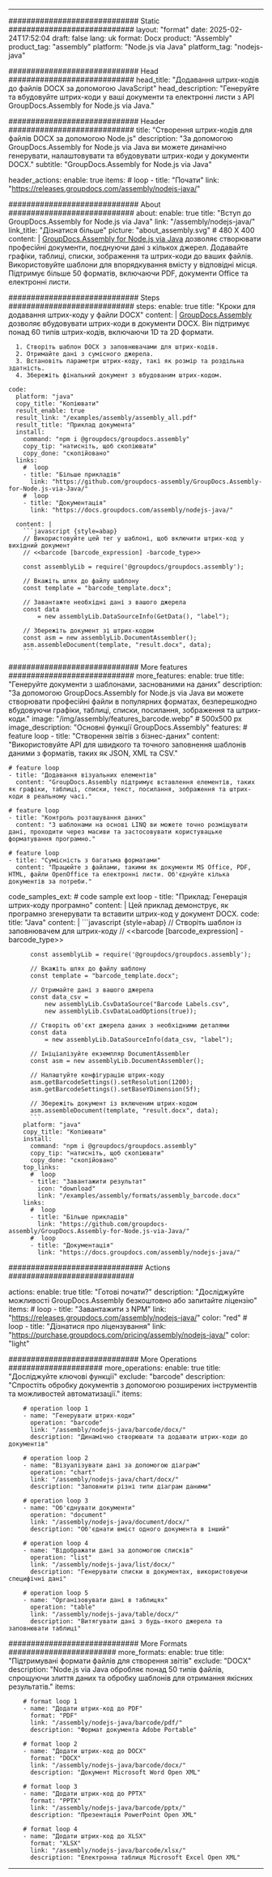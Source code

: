 



---
############################# Static ############################
layout: "format"
date:  2025-02-24T17:52:04
draft: false
lang: uk
format: Docx
product: "Assembly"
product_tag: "assembly"
platform: "Node.js via Java"
platform_tag: "nodejs-java"

############################# Head ############################
head_title: "Додавання штрих-кодів до файлів DOCX за допомогою JavaScript"
head_description: "Генеруйте та вбудовуйте штрих-коди у ваші документи та електронні листи з API GroupDocs.Assembly for Node.js via Java."

############################# Header ############################
title: "Створення штрих-кодів для файлів DOCX за допомогою Node.js" 
description: "За допомогою GroupDocs.Assembly for Node.js via Java ви можете динамічно генерувати, налаштовувати та вбудовувати штрих-коди у документи DOCX."
subtitle: "GroupDocs.Assembly for Node.js via Java" 

header_actions:
  enable: true
  items:
    #  loop
    - title: "Почати"
      link: "https://releases.groupdocs.com/assembly/nodejs-java/"
      
############################# About ############################
about:
    enable: true
    title: "Вступ до GroupDocs.Assembly for Node.js via Java"
    link: "/assembly/nodejs-java/"
    link_title: "Дізнатися більше"
    picture: "about_assembly.svg" # 480 X 400
    content: |
       [GroupDocs.Assembly for Node.js via Java](/assembly/nodejs-java/) дозволяє створювати професійні документи, поєднуючи дані з кількох джерел. Додавайте графіки, таблиці, списки, зображення та штрих-коди до ваших файлів. Використовуйте шаблони для впорядкування вмісту у відповідні місця. Підтримує більше 50 форматів, включаючи PDF, документи Office та електронні листи.

############################# Steps ############################
steps:
    enable: true
    title: "Кроки для додавання штрих-коду у файли DOCX"
    content: |
      [GroupDocs.Assembly](/assembly/nodejs-java/) дозволяє вбудовувати штрих-коди в документи DOCX. Він підтримує понад 60 типів штрих-кодів, включаючи 1D та 2D формати.
      
      1. Створіть шаблон DOCX з заповнювачами для штрих-кодів.
      2. Отримайте дані з сумісного джерела.
      3. Встановіть параметри штрих-коду, такі як розмір та роздільна здатність.
      4. Збережіть фінальний документ з вбудованим штрих-кодом.
   
    code:
      platform: "java"
      copy_title: "Копіювати"
      result_enable: true
      result_link: "/examples/assembly/assembly_all.pdf"
      result_title: "Приклад документа"
      install:
        command: "npm i @groupdocs/groupdocs.assembly"
        copy_tip: "натисніть, щоб скопіювати"
        copy_done: "скопійовано"
      links:
        #  loop
        - title: "Більше прикладів"
          link: "https://github.com/groupdocs-assembly/GroupDocs.Assembly-for-Node.js-via-Java/"
        #  loop
        - title: "Документація"
          link: "https://docs.groupdocs.com/assembly/nodejs-java/"
          
      content: |
        ```javascript {style=abap}
        // Використовуйте цей тег у шаблоні, щоб включити штрих-код у вихідний документ
        // <<barcode [barcode_expression] -barcode_type>>
    
        const assemblyLib = require('@groupdocs/groupdocs.assembly');

        // Вкажіть шлях до файлу шаблону
        const template = "barcode_template.docx";

        // Завантажте необхідні дані з вашого джерела
        const data 
            = new assemblyLib.DataSourceInfo(GetData(), "label");

        // Збережіть документ зі штрих-кодом
        const asm = new assemblyLib.DocumentAssembler();
        asm.assembleDocument(template, "result.docx", data);
        ```           

############################# More features ############################
more_features:
  enable: true
  title: "Генеруйте документи з шаблонами, заснованими на даних"
  description: "За допомогою GroupDocs.Assembly for Node.js via Java ви можете створювати професійні файли в популярних форматах, безперешкодно вбудовуючи графіки, таблиці, списки, посилання, зображення та штрих-коди."
  image: "/img/assembly/features_barcode.webp" # 500x500 px
  image_description: "Основні функції GroupDocs.Assembly"
  features:
    # feature loop
    - title: "Створення звітів з бізнес-даних"
      content: "Використовуйте API для швидкого та точного заповнення шаблонів даними з форматів, таких як JSON, XML та CSV."

    # feature loop
    - title: "Додавання візуальних елементів"
      content: "GroupDocs.Assembly підтримує вставлення елементів, таких як графіки, таблиці, списки, текст, посилання, зображення та штрих-коди в реальному часі."

    # feature loop
    - title: "Контроль розташування даних"
      content: "З шаблонами на основі LINQ ви можете точно розміщувати дані, проходити через масиви та застосовувати користувацьке форматування програмно."

    # feature loop
    - title: "Сумісність з багатьма форматами"
      content: "Працюйте з файлами, такими як документи MS Office, PDF, HTML, файли OpenOffice та електронні листи. Об'єднуйте кілька документів за потреби."
      
  code_samples_ext:
    # code sample ext loop
    - title: "Приклад: Генерація штрих-коду програмно"
      content: |
        Цей приклад демонструє, як програмно згенерувати та вставити штрих-код у документ DOCX.
      code:
        title: "Java"
        content: |
          ```javascript {style=abap}
          // Створіть шаблон із заповнювачем для штрих-коду
          // <<barcode [barcode_expression] -barcode_type>>
          
          const assemblyLib = require('@groupdocs/groupdocs.assembly');

          // Вкажіть шлях до файлу шаблону
          const template = "barcode_template.docx";

          // Отримайте дані з вашого джерела
          const data_csv =
              new assemblyLib.CsvDataSource("Barcode Labels.csv", 
              new assemblyLib.CsvDataLoadOptions(true));

          // Створіть об'єкт джерела даних з необхідними деталями
          const data 
              = new assemblyLib.DataSourceInfo(data_csv, "label");

          // Ініціалізуйте екземпляр DocumentAssembler
          const asm = new assemblyLib.DocumentAssembler();

          // Налаштуйте конфігурацію штрих-коду
          asm.getBarcodeSettings().setResolution(1200);
          asm.getBarcodeSettings().setBaseYDimension(5f);

          // Збережіть документ із включеним штрих-кодом
          asm.assembleDocument(template, "result.docx", data);
          ```
        platform: "java"
        copy_title: "Копіювати"
        install:
          command: "npm i @groupdocs/groupdocs.assembly"
          copy_tip: "натисніть, щоб скопіювати"
          copy_done: "скопійовано"
        top_links:
          #  loop
          - title: "Завантажити результат"
            icon: "download"
            link: "/examples/assembly/formats/assembly_barcode.docx"
        links:
          #  loop
          - title: "Більше прикладів"
            link: "https://github.com/groupdocs-assembly/GroupDocs.Assembly-for-Node.js-via-Java/"
          #  loop
          - title: "Документація"
            link: "https://docs.groupdocs.com/assembly/nodejs-java/"
            

            


############################## Actions ############################

actions:
  enable: true
  title: "Готові почати?"
  description: "Досліджуйте можливості GroupDocs.Assembly безкоштовно або запитайте ліцензію"
  items:
    #  loop
    - title: "Завантажити з NPM"
      link: "https://releases.groupdocs.com/assembly/nodejs-java/"
      color: "red"
        #  loop
    - title: "Дізнатися про ліцензування"
      link: "https://purchase.groupdocs.com/pricing/assembly/nodejs-java/"
      color: "light"


############################# More Operations #####################
more_operations:
    enable: true
    title: "Досліджуйте ключові функції"
    exclude: "barcode"
    description: "Спростіть обробку документів з допомогою розширених інструментів та можливостей автоматизації."
    items: 
          
        # operation loop 1
        - name: "Генерувати штрих-коди"
          operation: "barcode"
          link: "/assembly/nodejs-java/barcode/docx/"
          description: "Динамічно створювати та додавати штрих-коди до документів"

        # operation loop 2
        - name: "Візуалізувати дані за допомогою діаграм"
          operation: "chart"
          link: "/assembly/nodejs-java/chart/docx/"
          description: "Заповнити різні типи діаграм даними"

        # operation loop 3
        - name: "Об'єднувати документи"
          operation: "document"
          link: "/assembly/nodejs-java/document/docx/"
          description: "Об'єднати вміст одного документа в інший"

        # operation loop 4
        - name: "Відображати дані за допомогою списків"
          operation: "list"
          link: "/assembly/nodejs-java/list/docx/"
          description: "Генерувати списки в документах, використовуючи специфічні дані"

        # operation loop 5
        - name: "Організовувати дані в таблицях"
          operation: "table"
          link: "/assembly/nodejs-java/table/docx/"
          description: "Витягувати дані з будь-якого джерела та заповнювати таблиці"
         
          
############################# More Formats ########################
more_formats:
    enable: true
    title: "Підтримувані формати файлів для створення звітів"
    exclude: "DOCX"
    description: "Node.js via Java обробляє понад 50 типів файлів, спрощуючи злиття даних та обробку шаблонів для отримання якісних результатів."
    items: 
          
        # format loop 1
        - name: "Додати штрих-код до PDF"
          format: "PDF"
          link: "/assembly/nodejs-java/barcode/pdf/"
          description: "Формат документа Adobe Portable"
          
        # format loop 2
        - name: "Додати штрих-код до DOCX"
          format: "DOCX"
          link: "/assembly/nodejs-java/barcode/docx/"
          description: "Документ Microsoft Word Open XML"
          
        # format loop 3
        - name: "Додати штрих-код до PPTX"
          format: "PPTX"
          link: "/assembly/nodejs-java/barcode/pptx/"
          description: "Презентація PowerPoint Open XML"
          
        # format loop 4
        - name: "Додати штрих-код до XLSX"
          format: "XLSX"
          link: "/assembly/nodejs-java/barcode/xlsx/"
          description: "Електронна таблиця Microsoft Excel Open XML"


          

---